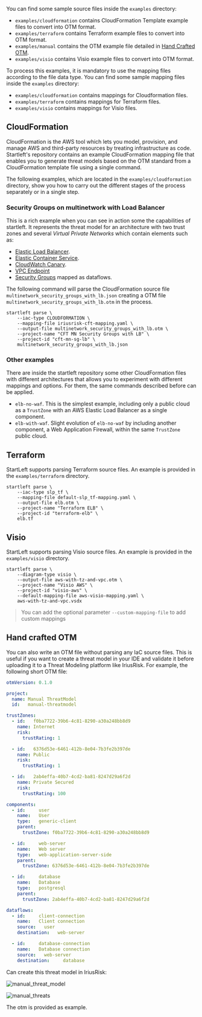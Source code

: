 You can find some sample source files inside the `examples` directory:

* `examples/cloudformation` contains CloudFormation Template example files to convert into OTM format.
* `examples/terraform` contains Terraform example files to convert into OTM format.
* `examples/manual` contains the OTM example file detailed in [Hand Crafted OTM](#hand-crafted-OTM).
* `examples/visio` contains Visio example files to convert into OTM format.

To process this examples, it is mandatory to use the mapping files according to the file data type. 
You can find some sample mapping files inside the `examples` directory:
* `examples/cloudformation` contains mappings for Cloudformation files.
* `examples/terraform` contains mappings for Terraform files.
* `examples/visio` contains mappings for Visio files.

## CloudFormation
CloudFormation is the AWS tool which lets you model, provision, and manage AWS and third-party resources by treating 
infrastructure as code. Startleft's repository contains an example CloudFormation mapping file that enables you to 
generate threat models based on the OTM standard from a CloudFormation template file using 
a single command.

The following examples, which are located in the `examples/cloudformation` directory, show you how to carry out the 
different stages of the process separately or in a single step.

### Security Groups on multinetwork with Load Balancer
This is a rich example when you can see in action some the capabilities of startleft. It represents the threat model for
an architecture with two trust zones and several _Virtual Private Networks_ which contain elements such as:
* [Elastic Load Balancer](https://aws.amazon.com/elasticloadbalancing/).
* [Elastic Container Service](https://aws.amazon.com/ecs/).
* [CloudWatch Canary](https://docs.aws.amazon.com/AmazonCloudWatch/latest/monitoring/CloudWatch_Synthetics_Canaries_Create.html).
* [VPC Endpoint](https://docs.aws.amazon.com/vpc/latest/privatelink/vpc-endpoints.html)
* [Security Groups](https://docs.aws.amazon.com/vpc/latest/userguide/VPC_SecurityGroups.html#VPCSecurityGroups) mapped as dataflows.

The following command will parse the CloudFormation source file `multinetwork_security_groups_with_lb.json` creating a 
OTM file `multinetwork_security_groups_with_lb.otm` in the process.
```shell
startleft parse \
	--iac-type CLOUDFORMATION \
	--mapping-file iriusrisk-cft-mapping.yaml \
	--output-file multinetwork_security_groups_with_lb.otm \
	--project-name "CFT MN Security Groups with LB" \
	--project-id "cft-mn-sg-lb" \
	multinetwork_security_groups_with_lb.json
```

### Other examples
There are inside the startleft repository some other CloudFormation files with different architectures that allows you 
to experiment with different mappings and options. For them, the same commands described before can be applied.
* `elb-no-waf`. This is the simplest example, including only a public cloud as a `TrustZone` with an AWS Elastic Load 
Balancer as a single component.
* `elb-with-waf`. Slight evolution of `elb-no-waf` by including another component, a Web Application Firewall, within 
the same `TrustZone` public cloud.  

## Terraform

StartLeft supports parsing Terraform source files. An example is provided in the `examples/terraform` directory.

```shell
startleft parse \
	--iac-type slp_tf \
	--mapping-file default-slp_tf-mapping.yaml \
	--output-file elb.otm \
	--project-name "Terraform ELB" \
	--project-id "terraform-elb" \
	elb.tf
```

## Visio

StartLeft supports parsing Visio source files. An example is provided in the `examples/visio` directory.

```shell
startleft parse \
	--diagram-type visio \
	--output-file aws-with-tz-and-vpc.otm \
	--project-name "Visio AWS" \
	--project-id "visio-aws" \
    --default-mapping-file aws-visio-mapping.yaml \
	aws-with-tz-and-vpc.vsdx
```
> You can add the optional parameter ```--custom-mapping-file``` to add custom mappings  

## Hand crafted OTM

You can also write an OTM file without parsing any IaC source files. This is useful if you want to create a threat model 
in your IDE and validate it before uploading it to a Threat Modeling platform like IriusRisk. For example, the following short OTM file:

```yaml
otmVersion: 0.1.0

project:
  name: Manual ThreatModel
  id:   manual-threatmodel

trustZones:
  - id:   f0ba7722-39b6-4c81-8290-a30a248bb8d9
    name: Internet
    risk:
      trustRating: 1

  - id:   6376d53e-6461-412b-8e04-7b3fe2b397de
    name: Public
    risk:
      trustRating: 1

  - id:   2ab4effa-40b7-4cd2-ba81-8247d29a6f2d
    name: Private Secured
    risk:
      trustRating: 100

components:
  - id:     user
    name:   User
    type:   generic-client
    parent:
      trustZone: f0ba7722-39b6-4c81-8290-a30a248bb8d9

  - id:     web-server
    name:   Web server
    type:   web-application-server-side
    parent:
      trustZone: 6376d53e-6461-412b-8e04-7b3fe2b397de

  - id:     database
    name:   Database
    type:   postgresql
    parent:
      trustZone: 2ab4effa-40b7-4cd2-ba81-8247d29a6f2d

dataflows:
  - id:     client-connection
    name:   Client connection
    source:   user
    destination:   web-server

  - id:     database-connection
    name:   Database connection
    source:   web-server
    destination:     database
```

Can create this threat model in IriusRisk:

![manual_threat_model](https://user-images.githubusercontent.com/78788891/154970903-61442af4-6792-4cd1-8dad-70fb347f5f4d.png)

![manual_threats](https://user-images.githubusercontent.com/78788891/154971033-5480f0b7-0d2f-4f53-83ef-b29c569fec86.png)

The otm is provided as example.
